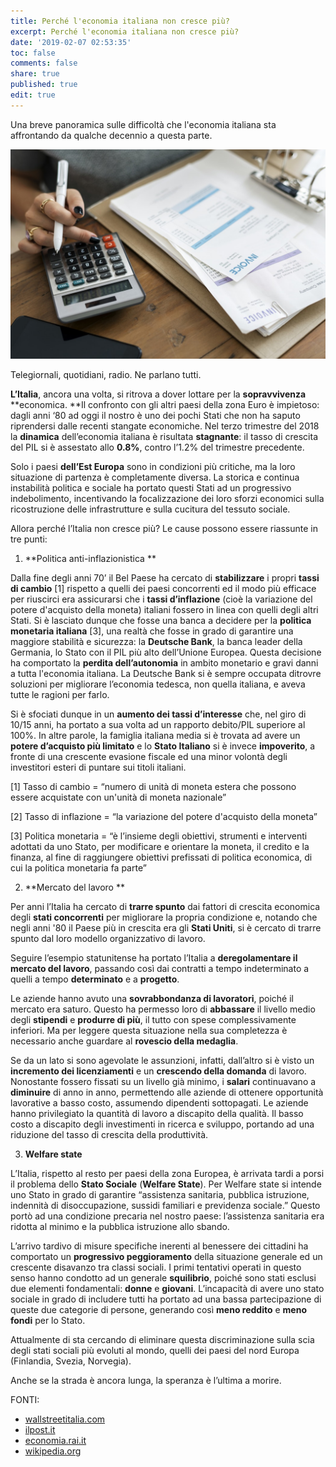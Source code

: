```yaml
---
title: Perché l'economia italiana non cresce più?
excerpt: Perché l'economia italiana non cresce più?
date: '2019-02-07 02:53:35'
toc: false
comments: false
share: true
published: true
edit: true
---
```

Una breve panoramica sulle difficoltà che l'economia italiana sta affrontando da qualche decennio a questa parte. 

![](/assets/images/articolo-daniele2.jpg)

Telegiornali, quotidiani, radio. Ne parlano tutti. 

**L’Italia**, ancora una volta, si ritrova a dover lottare per la **sopravvivenza** **economica. **Il confronto con gli altri paesi della zona Euro è impietoso: dagli anni ‘80 ad oggi il nostro è uno dei pochi Stati che non ha saputo riprendersi dalle recenti stangate economiche. Nel terzo trimestre del 2018 la **dinamica** dell’economia italiana è risultata **stagnante**: il tasso di crescita del PIL si è assestato allo **0.8%**, contro l’1.2% del trimestre precedente.

Solo i paesi **dell’Est Europa** sono in condizioni più critiche, ma la loro situazione di partenza è completamente diversa. La storica e continua instabilità politica e sociale ha portato questi Stati ad un progressivo indebolimento, incentivando la focalizzazione dei loro sforzi economici sulla ricostruzione delle infrastrutture e sulla cucitura del tessuto sociale. 

Allora perché l’Italia non cresce più? Le cause possono essere riassunte in tre punti:  

1)	**Politica anti-inflazionistica
**

Dalla fine degli anni 70’ il Bel Paese ha cercato di **stabilizzare** i propri **tassi di cambio** \[1] rispetto a quelli dei paesi concorrenti ed il modo più efficace per riuscirci era assicurarsi che i **tassi d’inflazione** (cioè la variazione del potere d'acquisto della moneta) italiani fossero in linea con quelli degli altri Stati. Si è lasciato dunque che fosse una banca a decidere per la **politica monetaria italiana** \[3], una realtà che fosse in grado di garantire una maggiore stabilità e sicurezza: la **Deutsche Bank**, la banca leader della Germania, lo Stato con il PIL più alto dell’Unione Europea. Questa decisione ha comportato la **perdita dell’autonomia** in ambito monetario e gravi danni a tutta l'economia italiana. La Deutsche Bank si è sempre occupata ditrovre soluzioni per migliorare l’economia tedesca, non quella italiana, e aveva tutte le ragioni per farlo.

Si è sfociati dunque in un **aumento dei tassi d’interesse** che, nel giro di 10/15 anni, ha portato a sua volta ad un rapporto debito/PIL superiore al 100%. In altre parole, la famiglia italiana media si è trovata ad avere un **potere d’acquisto più limitato** e lo **Stato Italiano** si è invece **impoverito**, a fronte di una crescente evasione fiscale ed una minor volontà degli investitori esteri di puntare sui titoli italiani.    

 \[1] Tasso di cambio = “numero di unità di moneta estera che possono essere acquistate con un'unità di moneta nazionale”

\[2] Tasso di inflazione = “la variazione del potere d'acquisto della moneta”

\[3] Politica monetaria = “è l’insieme degli obiettivi, strumenti e interventi adottati da uno Stato, per modificare e orientare la moneta, il credito e la finanza, al fine di raggiungere obiettivi prefissati di politica economica, di cui la politica monetaria fa parte”

2)	**Mercato del lavoro
**

Per anni l’Italia ha cercato di **trarre spunto** dai fattori di crescita economica degli **stati concorrenti** per migliorare la propria condizione e, notando che negli anni '80 il Paese più in crescita era gli **Stati Uniti**, si è cercato di trarre spunto dal loro modello organizzativo di lavoro.

Seguire l’esempio statunitense ha portato l’Italia a **deregolamentare il mercato del lavoro**, passando così dai contratti a tempo indeterminato a quelli a tempo **determinato** e a **progetto**.

Le aziende hanno avuto una **sovrabbondanza di lavoratori**, poiché il mercato era saturo. Questo ha permesso loro di **abbassare** il livello medio degli **stipendi** e **produrre di più**, il tutto con spese complessivamente inferiori. Ma per leggere questa situazione nella sua completezza è necessario anche guardare al **rovescio della medaglia**.

Se da un lato si sono agevolate le assunzioni, infatti, dall’altro si è visto un **incremento dei licenziamenti** e un **crescendo della domanda** di lavoro. Nonostante fossero fissati su un livello già minimo, i **salari** continuavano a **diminuire** di anno in anno, permettendo alle aziende di ottenere opportunità lavorative a basso costo, assumendo dipendenti sottopagati. Le aziende hanno privilegiato la quantità di lavoro a discapito della qualità. Il basso costo a discapito degli investimenti in ricerca e sviluppo, portando ad una riduzione del tasso di crescita della produttività. 

3) **Welfare state**

L’Italia, rispetto al resto per paesi della zona Europea, è arrivata tardi a porsi il problema dello **Stato Sociale** (**Welfare State**). Per Welfare state si intende uno Stato in grado di garantire “assistenza sanitaria, pubblica istruzione, indennità di disoccupazione, sussidi familiari e previdenza sociale.” Questo portò ad una condizione precaria nel nostro paese: l’assistenza sanitaria era ridotta al minimo e la pubblica istruzione allo sbando.

L’arrivo tardivo di misure specifiche inerenti al benessere dei cittadini ha comportato un **progressivo peggioramento** della situazione generale ed un crescente disavanzo tra classi sociali. I primi tentativi operati in questo senso hanno condotto ad un generale **squilibrio**, poiché sono stati esclusi due elementi fondamentali: **donne** e **giovani**. L’incapacità di avere uno stato sociale in grado di includere tutti ha portato ad una bassa partecipazione di queste due categorie di persone, generando così **meno reddito** e **meno fondi** per lo Stato. 

Attualmente di sta cercando di eliminare questa discriminazione sulla scia degli stati sociali più evoluti al mondo, quelli dei paesi del nord Europa (Finlandia, Svezia, Norvegia).

Anche se la strada è ancora lunga, la speranza è l’ultima a morire.




FONTI:

* [wallstreetitalia.com](http://www.wallstreetitalia.com/italia-cottarelli-ecco-perche-leconomia-non-cresce/)
* [ilpost.it](https://www.ilpost.it/2018/11/30/calo-pil-istat/)
* [economia.rai.it](http://www.economia.rai.it/articoli/perch%C3%A8-litalia-non-cresce/16090/default.aspx)
* [wikipedia.org](https://it.wikipedia.org/wiki/Stato_sociale)
